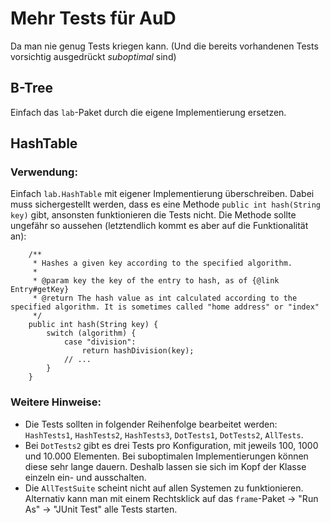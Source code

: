 # Mehr Tests für AuD

Da man nie genug Tests kriegen kann. (Und die bereits vorhandenen Tests vorsichtig ausgedrückt _suboptimal_ sind)

## B-Tree

Einfach das `lab`-Paket durch die eigene Implementierung ersetzen.

## HashTable

### Verwendung:

Einfach `lab.HashTable` mit eigener Implementierung überschreiben. Dabei muss sichergestellt werden, dass es eine Methode `public int hash(String key)` gibt, ansonsten funktionieren die Tests nicht. Die Methode sollte ungefähr so aussehen (letztendlich kommt es aber auf die Funktionalität an):

```
	/**
	 * Hashes a given key according to the specified algorithm.
	 *
	 * @param key the key of the entry to hash, as of {@link Entry#getKey}
	 * @return The hash value as int calculated according to the specified algorithm. It is sometimes called "home address" or "index"
	 */
	public int hash(String key) {
		switch (algorithm) {
			case "division":
				return hashDivision(key);
			// ...
		}
	}
```

### Weitere Hinweise:

- Die Tests sollten in folgender Reihenfolge bearbeitet werden: `HashTests1`, `HashTests2`, `HashTests3`, `DotTests1`, `DotTests2`, `AllTests`.
- Bei `DotTests2` gibt es drei Tests pro Konfiguration, mit jeweils 100, 1000 und 10.000 Elementen. Bei suboptimalen Implementierungen können diese sehr lange dauern. Deshalb lassen sie sich im Kopf der Klasse einzeln ein- und ausschalten.
- Die `AllTestSuite` scheint nicht auf allen Systemen zu funktionieren. Alternativ kann man mit einem Rechtsklick auf das `frame`-Paket -> "Run As" -> "JUnit Test" alle Tests starten. 
